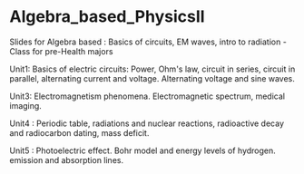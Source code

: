 # Algebra_based_PhysicsII
Slides for Algebra based : Basics of circuits, EM waves, intro to radiation - Class for pre-Health majors

Unit1: Basics of electric circuits: Power, Ohm's law, circuit in series, circuit in parallel, alternating current and voltage. Alternating voltage and sine waves.

Unit3:  Electromagnetism phenomena.  Electromagnetic spectrum, medical imaging.

Unit4 : Periodic table, radiations and nuclear reactions, radioactive decay and radiocarbon dating, mass deficit.

Unit5 : Photoelectric effect. Bohr model and energy levels of hydrogen. emission and absorption lines.
